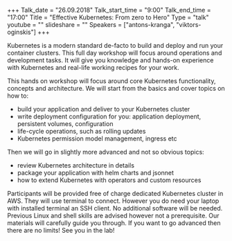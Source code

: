 +++
Talk_date = "26.09.2018"
Talk_start_time = "9:00"
Talk_end_time = "17:00"
Title = "Effective Kubernetes: From zero to Hero"
Type = "talk"
youtube = ""
slideshare = ""
Speakers = ["antons-kranga", "viktors-oginskis"]
+++

<p>Kubernetes is a modern standard de-facto to build and deploy and run your container clusters. This full day workshop will focus around operations and development tasks. It will give you knowledge and hands-on experience with Kubernetes and real-life working recipes for your work.</p>

<p>This hands on workshop will focus around core Kubernetes functionality, concepts and architecture. 
We will start from the basics and cover topics on how to:
<ul>
<li>build your application and deliver to your Kubernetes cluster</li>
<li>write deployment configuration for you: application deployment, persistent volumes, configuration</li>
<li>life-cycle operations, such as rolling updates </li>
<li>Kubernetes permission model management, ingress etc</li>
</ul>
<p>Then we will go in slightly more advanced and not so obvious topics:</p>
<ul>
<li>review Kubernetes architecture in details</li>
<li>package your application with helm charts and jsonnet</li>
<li>how to extend Kubernetes with operators and custom resources</li>
</ul>
<p>Participants will be provided free of charge dedicated Kubernetes cluster in AWS. They will use terminal to connect. However you do need your laptop with installed terminal an SSH client. No additional software will be needed. Previous Linux and shell skills are advised however not a prerequisite. Our materials will carefully guide you through. If you want to go advanced then there are no limits! See you in the lab!</p>